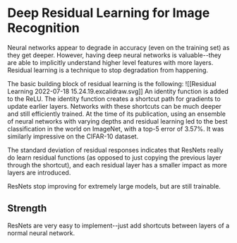 # Deep Residual Learning for Image Recognition
Neural networks appear to degrade in accuracy (even on the training set) as they get deeper.  However, having deep neural networks is valuable--they are able to implicitly understand higher level features with more layers.  Residual learning is a technique to stop degradation from happening.

The basic building block of residual learning is the following:
![[Residual Learning 2022-07-18 15.24.19.excalidraw.svg]]
An identity function is added to the ReLU.  The identity function creates a shortcut path for gradients to update earlier layers.  Networks with these shortcuts can be much deeper and still efficiently trained.  At the time of its publication, using an ensemble of neural networks with varying depths and residual learning led to the best classification in the world on ImageNet, with a top-5 error of 3.57%.  It was similarly impressive on the CIFAR-10 dataset.

The standard deviation of residual responses indicates that ResNets really do learn residual functions (as opposed to just copying the previous layer through the shortcut), and each residual layer has a smaller impact as more layers are introduced.

ResNets stop improving for extremely large models, but are still trainable.

## Strength
ResNets are very easy to implement--just add shortcuts between layers of a normal neural network.